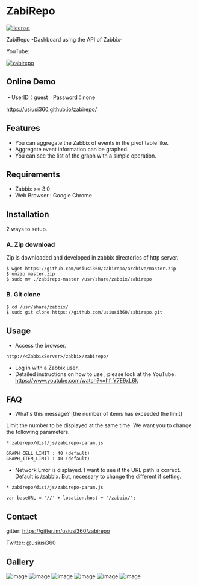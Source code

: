 # ZabiRepo #

[![license](https://img.shields.io/github/license/usiusi360/zabirepo.svg?style=flat-square)](https://github.com/usiusi360/zabirepo/blob/master/LICENSE.txt)

ZabiRepo -Dashboard using the API of Zabbix-

YouTube:

[![zabirepo](http://img.youtube.com/vi/hf_Y7E9xL6k/0.jpg)](https://www.youtube.com/watch?v=hf_Y7E9xL6k)

## Online Demo
・UserID：guest　Password：none

https://usiusi360.github.io/zabirepo/

## Features
- You can aggregate the Zabbix of events in the pivot table like.
- Aggregate event information can be graphed.
- You can see the list of the graph with a simple operation.

## Requirements
- Zabbix >= 3.0
- Web Browser : Google Chrome

## Installation ##

2 ways to setup.

### A. Zip download ###

Zip is downloaded and developed in zabbix directories of http server.

````
$ wget https://github.com/usiusi360/zabirepo/archive/master.zip
$ unzip master.zip
$ sudo mv ./zabirepo-master /usr/share/zabbix/zabirepo
````

### B. Git clone ###

````
$ cd /usr/share/zabbix/
$ sudo git clone https://github.com/usiusi360/zabirepo.git
````

## Usage ##

- Access the browser.

````
http://<ZabbixServer>/zabbix/zabirepo/
````
- Log in with a Zabbix user.
- Detailed instructions on how to use , please look at the YouTube.
https://www.youtube.com/watch?v=hf_Y7E9xL6k


## FAQ

- What's this message? [the number of items has exceeded the limit] 

Limit the number to be displayed at the same time.
We want you to change the following parameters.


```
* zabirepo/dist/js/zabirepo-param.js

GRAPH_CELL_LIMIT : 40 (default)
GRAPH_ITEM_LIMIT : 40 (default)
```

- Network Error is displayed.
I want to see if the URL path is correct.
Default is /zabbix. But, necessary to change the different if setting.

```
* zabirepo/dist/js/zabirepo-param.js

var baseURL = '//' + location.host + '/zabbix/';
```

## Contact ##
gitter: https://gitter.im/usiusi360/zabirepo

Twitter: @usiusi360

## Gallery ##
![image](https://raw.githubusercontent.com/usiusi360/zabirepo/master/gallery/image001.png)
![image](https://raw.githubusercontent.com/usiusi360/zabirepo/master/gallery/image002.png)
![image](https://raw.githubusercontent.com/usiusi360/zabirepo/master/gallery/image003.png)
![image](https://raw.githubusercontent.com/usiusi360/zabirepo/master/gallery/image004.png)
![image](https://raw.githubusercontent.com/usiusi360/zabirepo/master/gallery/image005.png)
![image](https://raw.githubusercontent.com/usiusi360/zabirepo/master/gallery/image006.png)
